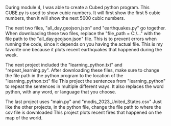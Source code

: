 During module 4, I was able to create a Cubed python program.
This CUBE.py is used to show cubic numbers. 
It will first show the first 5 cubic numbers, then it will show the next 5000 cubic numbers.

The next two files, "all_day.geojson.json" and "earthquakes.py" go together. 
When downloading these two files, replace the "file_path = C:/..." with the file path to the "all_day.geojson.json" file.
This is to prevent errors when running the code, since it depends on you having the actual file.
This is my favorite one because it plots recent earthquakes that happened during the week.

The next project included the "learning_python.txt" and "repeat_learning.py". 
After downloading these files, make sure to change the file path in the python program to the location of the "learning_python.txt" file
This project the sentences from "learning_python" to repeat the sentences in multiple different ways.
It also replaces the word python, with any word, or language that you choose.

The last project uses "main.py" and "modis_2023_United_States.csv" 
Just like the other projects, in the python file, change the file path to where the csv file is downloaded
This project plots recent fires that happened on the map of the world.
